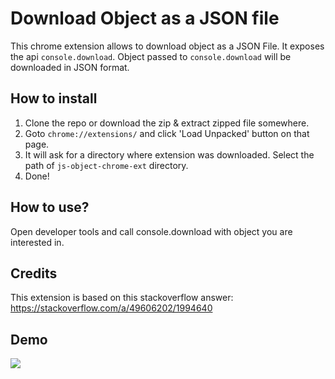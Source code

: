 # Download Object as a JSON file

This chrome extension allows to download object as a JSON File. It exposes the
api `console.download`. Object passed to `console.download` will be downloaded
in JSON format.

## How to install
1. Clone the repo or download the zip & extract zipped file somewhere.
2. Goto `chrome://extensions/` and click 'Load Unpacked' button on that page.
3. It will ask for a directory where extension was downloaded. Select the path
   of `js-object-chrome-ext` directory.
4. Done!

## How to use?
Open developer tools and call console.download with object you are interested in.

## Credits
This extension is based on this stackoverflow answer: https://stackoverflow.com/a/49606202/1994640


## Demo
![](demo.gif)